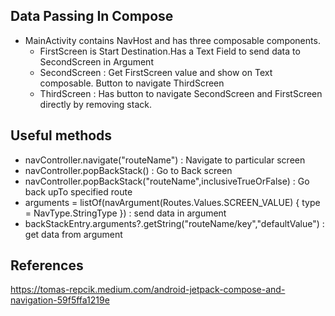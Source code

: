 ## Data Passing In Compose

- MainActivity contains NavHost and has three composable components.
  - FirstScreen is Start Destination.Has a Text Field to send data to SecondScreen in Argument
  - SecondScreen : Get FirstScreen value and show on Text composable. Button to navigate ThirdScreen
  - ThirdScreen : Has button to navigate SecondScreen and FirstScreen directly by removing stack.

## Useful methods

- navController.navigate("routeName") : Navigate to particular screen
- navController.popBackStack() : Go to Back screen
- navController.popBackStack("routeName",inclusiveTrueOrFalse) : Go back upTo specified route
- arguments = listOf(navArgument(Routes.Values.SCREEN_VALUE) { type = NavType.StringType }) : send data in argument
- backStackEntry.arguments?.getString("routeName/key","defaultValue") : get data from argument


## References

https://tomas-repcik.medium.com/android-jetpack-compose-and-navigation-59f5ffa1219e
